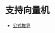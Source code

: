 # 支持向量机

- [公式推导](https://github.com/conghuaicai/cs-skill-tree/blob/master/machine%20learning/support%20vector%20machine/%E5%85%AC%E5%BC%8F%E6%8E%A8%E5%AF%BC.md)

  ​


